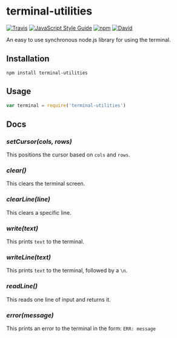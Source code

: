 # terminal-utilities

[![Travis](https://img.shields.io/travis/yamboy1/terminal-utilities.svg)](https://travis-ci.org/yamboy1/terminal-utilities)
[![JavaScript Style Guide](https://img.shields.io/badge/code_style-standard-brightgreen.svg)](https://standardjs.com)
[![npm](https://img.shields.io/npm/v/terminal-utilities.svg)](https://npmjs.com/terminal-utilities)
[![David](https://img.shields.io/david/yamboy1/terminal-utilities.svg)](https://npmjs.com/terminal-utilities)

An easy to use synchronous node.js library for using the terminal.

## Installation

```
npm install terminal-utilities
```

## Usage

```js
var terminal = require('terminal-utilities')
```

## Docs

### *setCursor(cols, rows)*

This positions the cursor based on `cols` and `rows`.

### *clear()*

This clears the terminal screen.

### *clearLine(line)*

This clears a specific line.

### *write(text)*

This prints `text` to the terminal.

### *writeLine(text)*

This prints `text` to the terminal, followed by a `\n`.

### *readLine()*

This reads one line of input and returns it.

### *error(message)*

This prints an error to the terminal in the form: `ERR: message`
